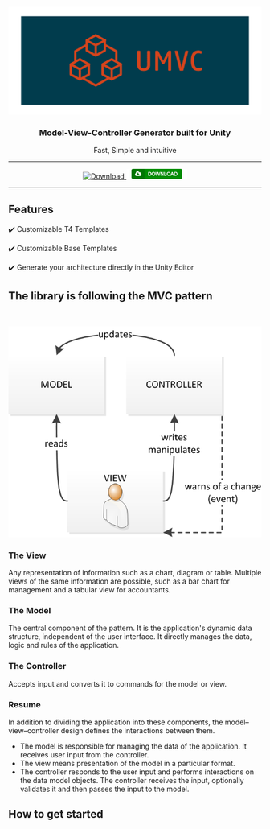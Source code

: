 <br />

<p align="center">
     <img src="/Docs/logo_transparent.png" alt="UMVC">
</p>

<h3 align="center" style="text-align:center;">
	Model-View-Controller Generator built for Unity
</h3>
<p align="center">
	Fast, Simple and intuitive
</p>

<hr>
<p align="center">
	<a href="https://github.com/loic-lopez/UMVC/actions?query=workflow%3A%22UMVC+Generation+Tests%22">
		<img src="https://github.com/loic-lopez/UMVC/workflows/UMVC.Core%20Tests/badge.svg" alt="Download">
	</a>
	<a href="">
		<img src="/Docs/BtnDownload.png" alt="Download">
	</a>
</p>
<hr>

## Features

✔️ Customizable T4 Templates

✔️ Customizable Base Templates

✔️ Generate your architecture directly in the Unity Editor

## The library is following the MVC pattern

<br />
<p align="center">	
	<img src="/Docs/MVC_Pattern.png" alt="Download">
</p>

### The View

Any representation of information such as a chart, diagram or table. Multiple views of the same information are possible, such as a bar chart for management and a tabular view for accountants.

### The Model

The central component of the pattern. It is the application's dynamic data structure, independent of the user interface. It directly manages the data, logic and rules of the application.

### The Controller

Accepts input and converts it to commands for the model or view.

### Resume

In addition to dividing the application into these components, the model–view–controller design defines the interactions between them.

- The model is responsible for managing the data of the application. It receives user input from the controller.
- The view means presentation of the model in a particular format.
- The controller responds to the user input and performs interactions on the data model objects. The controller receives the input, optionally validates it and then passes the input to the model.

## How to get started
